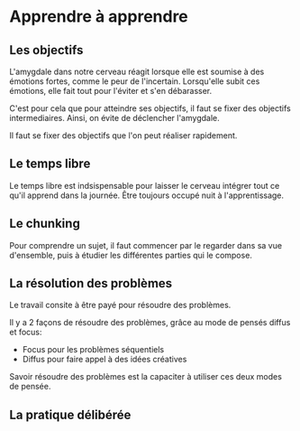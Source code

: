 # Apprendre à apprendre

## Les objectifs
L'amygdale dans notre cerveau réagit lorsque elle est soumise à des émotions fortes, comme le peur de l'incertain. Lorsqu'elle subit ces émotions, elle fait tout pour l'éviter et s'en débarasser.

C'est pour cela que pour atteindre ses objectifs, il faut se fixer des objectifs intermediaires.
Ainsi, on évite de déclencher l'amygdale.

Il faut se fixer des objectifs que l'on peut réaliser rapidement.


## Le temps libre
Le temps libre est indsispensable pour laisser le cerveau intégrer tout ce qu'il apprend dans la journée.
Être toujours occupé nuit à l'apprentissage.


## Le chunking
Pour comprendre un sujet, il faut commencer par le regarder dans sa vue d'ensemble, puis à étudier les différentes parties qui le compose.


## La résolution des problèmes
Le travail consite à être payé pour résoudre des problèmes.

Il y a 2 façons de résoudre des problèmes, grâce au mode de pensés diffus et focus:
- Focus pour les problèmes séquentiels
- Diffus pour faire appel à des idées créatives

Savoir résoudre des problèmes est la capaciter à utiliser ces deux modes de pensée.


## La pratique délibérée
